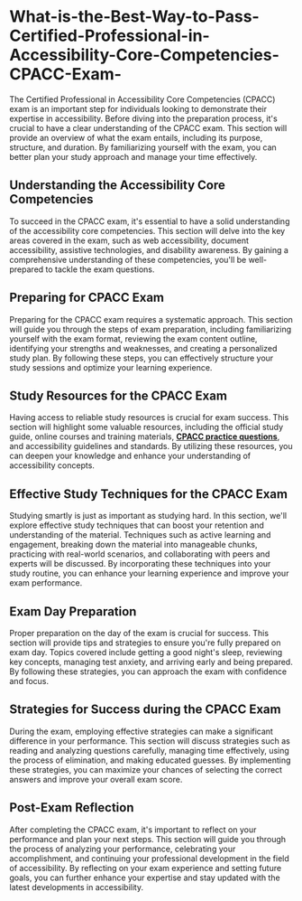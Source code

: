 # What-is-the-Best-Way-to-Pass-Certified-Professional-in-Accessibility-Core-Competencies-CPACC-Exam-
The Certified Professional in Accessibility Core Competencies (CPACC) exam is an important step for individuals looking to demonstrate their expertise in accessibility. Before diving into the preparation process, it's crucial to have a clear understanding of the CPACC exam. This section will provide an overview of what the exam entails, including its purpose, structure, and duration. By familiarizing yourself with the exam, you can better plan your study approach and manage your time effectively.

## Understanding the Accessibility Core Competencies

To succeed in the CPACC exam, it's essential to have a solid understanding of the accessibility core competencies. This section will delve into the key areas covered in the exam, such as web accessibility, document accessibility, assistive technologies, and disability awareness. By gaining a comprehensive understanding of these competencies, you'll be well-prepared to tackle the exam questions.

## Preparing for CPACC Exam

Preparing for the CPACC exam requires a systematic approach. This section will guide you through the steps of exam preparation, including familiarizing yourself with the exam format, reviewing the exam content outline, identifying your strengths and weaknesses, and creating a personalized study plan. By following these steps, you can effectively structure your study sessions and optimize your learning experience.

## Study Resources for the CPACC Exam

Having access to reliable study resources is crucial for exam success. This section will highlight some valuable resources, including the official study guide, online courses and training materials, **[CPACC practice questions](https://www.dumpsinfo.com/exam/cpacc/)**, and accessibility guidelines and standards. By utilizing these resources, you can deepen your knowledge and enhance your understanding of accessibility concepts.

## Effective Study Techniques for the CPACC Exam

Studying smartly is just as important as studying hard. In this section, we'll explore effective study techniques that can boost your retention and understanding of the material. Techniques such as active learning and engagement, breaking down the material into manageable chunks, practicing with real-world scenarios, and collaborating with peers and experts will be discussed. By incorporating these techniques into your study routine, you can enhance your learning experience and improve your exam performance.

## Exam Day Preparation

Proper preparation on the day of the exam is crucial for success. This section will provide tips and strategies to ensure you're fully prepared on exam day. Topics covered include getting a good night's sleep, reviewing key concepts, managing test anxiety, and arriving early and being prepared. By following these strategies, you can approach the exam with confidence and focus.

## Strategies for Success during the CPACC Exam

During the exam, employing effective strategies can make a significant difference in your performance. This section will discuss strategies such as reading and analyzing questions carefully, managing time effectively, using the process of elimination, and making educated guesses. By implementing these strategies, you can maximize your chances of selecting the correct answers and improve your overall exam score.

## Post-Exam Reflection

After completing the CPACC exam, it's important to reflect on your performance and plan your next steps. This section will guide you through the process of analyzing your performance, celebrating your accomplishment, and continuing your professional development in the field of accessibility. By reflecting on your exam experience and setting future goals, you can further enhance your expertise and stay updated with the latest developments in accessibility.
